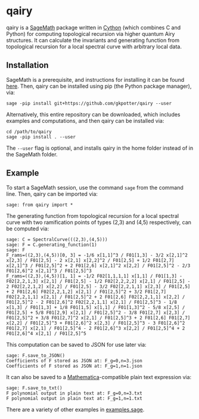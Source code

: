# qairy
qairy is a [SageMath](https://www.sagemath.org/) package written in [Cython](https://cython.org/) (which combines C and Python) for computing topological recursion via higher quantum Airy structures. It can calculate the invariants and generating function from topological recursion for a local spectral curve with arbitrary local data.

## Installation
SageMath is a prerequisite, and instructions for installing it can be found [here](https://doc.sagemath.org/html/en/installation/). Then, qairy can be installed using pip (the Python package manager), via:
```
sage -pip install git+https://github.com/gkpotter/qairy --user
```
Alternatively, this entire repository can be downloaded, which includes examples and computations, and then qairy can be installed via:
```
cd /path/to/qairy
sage -pip install . --user
```
The `--user` flag is optional, and installs qairy in the home folder instead of in the SageMath folder.
## Example
To start a SageMath session, use the command `sage` from the command line. Then, qairy can be imported via:
```
sage: from qairy import *
```
The generating function from topological recursion for a local spectral curve with two ramification points of types (2,3) and (4,5) respectively, can be computed via:
```  
sage: C = SpectralCurve(((2,3),(4,5)))
sage: F = C.generating_function(1)
sage: F
F_rams=((2,3),(4,5))[0, 3] = -1/6 x[1,1]^3 / F01[1,3] - 3/2 x[2,1]^2 x[2,3] / F01[2,5] - 2 x[2,1] x[2,2]^2 / F01[2,5] + 1/2 F01[2,7] x[2,1]^3 / F01[2,5]^2 + 2 F01[2,6] x[2,1]^2 x[2,2] / F01[2,5]^2 - 2/3 F01[2,6]^2 x[2,1]^3 / F01[2,5]^3
F_rams=((2,3),(4,5))[1, 1] = -1/2 F02[1,1,1,1] x[1,1] / F01[1,3] - F02[2,2,1,3] x[2,1] / F01[2,5] - 1/2 F02[2,2,2,2] x[2,1] / F01[2,5] - 2 F02[2,2,1,2] x[2,2] / F01[2,5] - 3/2 F02[2,2,1,1] x[2,3] / F01[2,5] + 2 F01[2,6] F02[2,2,1,2] x[2,1] / F01[2,5]^2 + 3/2 F01[2,7] F02[2,2,1,1] x[2,1] / F01[2,5]^2 + 2 F01[2,6] F02[2,2,1,1] x[2,2] / F01[2,5]^2 - 2 F01[2,6]^2 F02[2,2,1,1] x[2,1] / F01[2,5]^3 - 1/8 x[1,3] / F01[1,3] + 1/8 F01[1,5] x[1,1] / F01[1,3]^2 - 5/8 x[2,5] / F01[2,5] + 5/8 F01[2,9] x[2,1] / F01[2,5]^2 - 3/8 F01[2,7] x[2,3] / F01[2,5]^2 + 3/8 F01[2,7]^2 x[2,1] / F01[2,5]^3 + 2 F01[2,6] F01[2,7] x[2,2] / F01[2,5]^3 + F01[2,6]^2 x[2,3] / F01[2,5]^3 - 3 F01[2,6]^2 F01[2,7] x[2,1] / F01[2,5]^4 - 2 F01[2,6]^3 x[2,2] / F01[2,5]^4 + 2 F01[2,6]^4 x[2,1] / F01[2,5]^5
```
This computation can be saved to JSON for use later via:
```
sage: F.save_to_JSON()
Coefficients of F stored as JSON at: F_g=0,n=3.json
Coefficients of F stored as JSON at: F_g=1,n=1.json
```
It can also be saved to a [Mathematica](https://www.wolfram.com/mathematica/)-compatible plain text expression via:
```
sage: F.save_to_txt()
F polynomial output in plain text at: F_g=0,n=3.txt
F polynomial output in plain text at: F_g=1,n=1.txt
```
There are a variety of other examples in [examples.sage](examples.sage).
